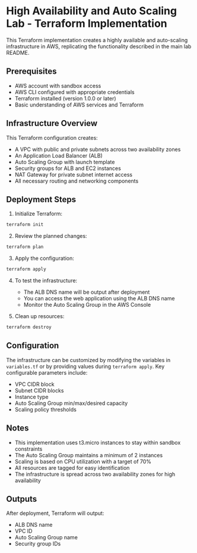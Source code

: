 # High Availability and Auto Scaling Lab - Terraform Implementation

This Terraform implementation creates a highly available and auto-scaling infrastructure in AWS, replicating the functionality described in the main lab README.

## Prerequisites

- AWS account with sandbox access
- AWS CLI configured with appropriate credentials
- Terraform installed (version 1.0.0 or later)
- Basic understanding of AWS services and Terraform

## Infrastructure Overview

This Terraform configuration creates:
- A VPC with public and private subnets across two availability zones
- An Application Load Balancer (ALB)
- Auto Scaling Group with launch template
- Security groups for ALB and EC2 instances
- NAT Gateway for private subnet internet access
- All necessary routing and networking components

## Deployment Steps

1. Initialize Terraform:
```bash
terraform init
```

2. Review the planned changes:
```bash
terraform plan
```

3. Apply the configuration:
```bash
terraform apply
```

4. To test the infrastructure:
   - The ALB DNS name will be output after deployment
   - You can access the web application using the ALB DNS name
   - Monitor the Auto Scaling Group in the AWS Console

5. Clean up resources:
```bash
terraform destroy
```

## Configuration

The infrastructure can be customized by modifying the variables in `variables.tf` or by providing values during `terraform apply`. Key configurable parameters include:

- VPC CIDR block
- Subnet CIDR blocks
- Instance type
- Auto Scaling Group min/max/desired capacity
- Scaling policy thresholds

## Notes

- This implementation uses t3.micro instances to stay within sandbox constraints
- The Auto Scaling Group maintains a minimum of 2 instances
- Scaling is based on CPU utilization with a target of 70%
- All resources are tagged for easy identification
- The infrastructure is spread across two availability zones for high availability

## Outputs

After deployment, Terraform will output:
- ALB DNS name
- VPC ID
- Auto Scaling Group name
- Security group IDs 